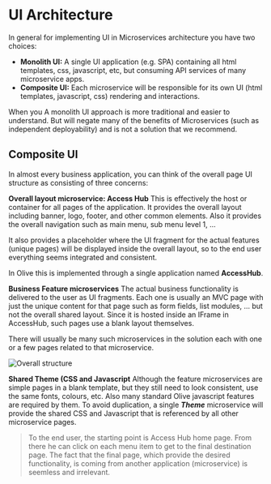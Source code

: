 
# UI Architecture
In general for implementing UI in Microservices architecture you have two choices:
- **Monolith UI:** A single UI application (e.g. SPA) containing all html templates, css, javascript, etc, but consuming API services of many microservice apps.
- **Composite UI:** Each microservice will be responsible for its own UI (html templates, javascript, css) rendering and interactions.

When you A monolith UI approach is more traditional and easier to understand. But will negate many of the benefits of Microservices (such as independent deployability) and is not a solution that we recommend. 

## Composite UI
In almost every business application, you can think of the overall page UI structure as consisting of three concerns:

**Overall layout microservice: Access Hub**
This is effectively the host or container for all pages of the application. It provides the overall layout including banner, logo, footer, and other common elements. Also it provides the overall navigation such as main menu, sub menu level 1, ...

It also provides a placeholder where the UI fragment for the actual features (unique pages) will be displayed inside the overall layout, so to the end user everything seems integrated and consistent.

In Olive this is implemented through a single application named **AccessHub**.

**Business Feature microservices**
The actual business functionality is delivered to the user as UI fragments. Each one is usually an MVC page with just the unique content for that page such as form fields, list modules, ... but not the overall shared layout. Since it is hosted inside an IFrame in AccessHub, such pages use a blank layout themselves.

There will usually be many such microservices in the solution each with one or a few pages related to that microservice.

![Overall structure](https://i.imgur.com/EqqTjDy.jpg)

**Shared Theme (CSS and Javascript**
Although the feature microservices are simple pages in a blank template, but they still need to look consistent, use the same fonts, colours, etc. Also many standard Olive javascript features are required by them. To avoid duplication, a single ***Theme*** microservice will provide the shared CSS and Javascript that is referenced by all other microservice pages.

> To the end user, the starting point is Access Hub home page. From there he can click on each menu item to get to the final destination page. The fact that the final page, which provide the desired functionality, is coming from another application (microservice) is seemless and irrelevant.
